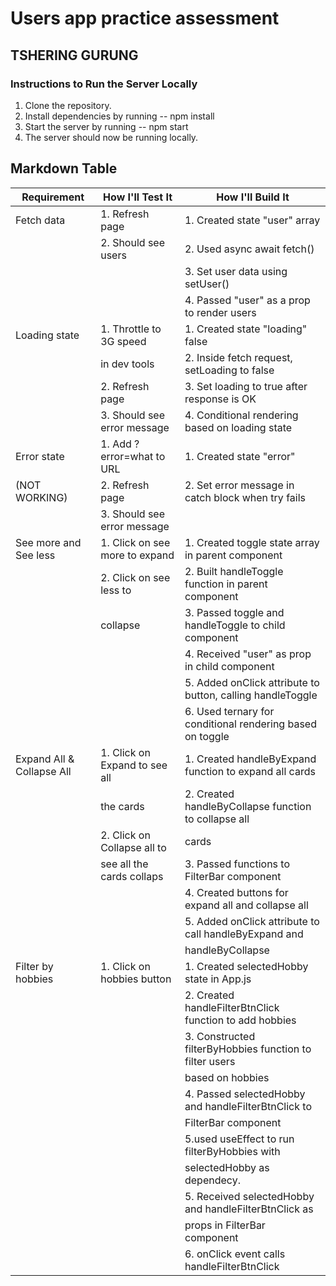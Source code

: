 # Users app practice assessment

## TSHERING GURUNG


### Instructions to Run the Server Locally

1. Clone the repository.
2. Install dependencies by running -- npm install
3. Start the server by running -- npm start
4. The server should now be running locally.

## Markdown Table

| Requirement                      | How I'll Test It             | How I'll Build It                                      |
|----------------------------------|------------------------------|--------------------------------------------------------|
| Fetch data                       | 1. Refresh page              | 1. Created state "user" array                          |
|                                  | 2. Should see users          | 2. Used async await fetch()                             |
|                                  |                              | 3. Set user data using setUser()                        |
|                                  |                              | 4. Passed "user" as a prop to render users             |
| Loading state                    | 1. Throttle to 3G speed      | 1. Created state "loading" false                       |
|                                  |   in dev tools               | 2. Inside fetch request, setLoading to false            |
|                                  | 2. Refresh page              | 3. Set loading to true after response is OK             |
|                                  | 3. Should see error message | 4. Conditional rendering based on loading state         |
| Error state                      | 1. Add ?error=what to URL    | 1. Created state "error"                                |
| (NOT WORKING)                    | 2. Refresh page              | 2. Set error message in catch block when try fails       |
|                                  | 3. Should see error message  |                                                          |
| See more and See less            | 1. Click on see more to expand| 1. Created toggle state array in parent component       |
|                                  | 2. Click on see less to      | 2. Built handleToggle function in parent component       |
|                                  |    collapse                  | 3. Passed toggle and handleToggle to child component    |
|                                  |                              | 4. Received "user" as prop in child component           |
|                                  |                              | 5. Added onClick attribute to button, calling handleToggle|
|                                  |                              | 6. Used ternary for conditional rendering based on toggle|
| Expand All & Collapse All        | 1. Click on Expand to see all| 1. Created handleByExpand function to expand all cards  |
|                                  |    the cards                 | 2. Created handleByCollapse function to collapse all    |
|                                  | 2. Click on Collapse all to  |    cards                                                 |
|                                  |    see all the cards collaps | 3. Passed functions to FilterBar component              |
|                                  |                              | 4. Created buttons for expand all and collapse all      |
|                                  |                              | 5. Added onClick attribute to call handleByExpand and   |
|                                  |                              |    handleByCollapse                                     |
| Filter by hobbies                | 1. Click on hobbies button   | 1. Created selectedHobby state in App.js               |
|                                  |                              | 2. Created handleFilterBtnClick function to add hobbies |
|                                  |                              | 3. Constructed filterByHobbies function to filter users |
|                                  |                              |    based on hobbies                                     |
|                                  |                              | 4. Passed selectedHobby and handleFilterBtnClick to     |
|                                  |                              |    FilterBar component                                  |
|                                  |                              | 5.used useEffect to run filterByHobbies with 
|                                  |                              |   selectedHobby as dependecy.
|                                  |                              | 5. Received selectedHobby and handleFilterBtnClick as   |
|                                  |                              |    props in FilterBar component                         |
|                                  |                              | 6. onClick event calls handleFilterBtnClick             |

